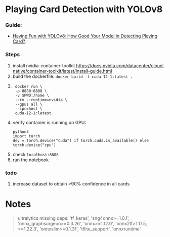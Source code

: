 # Playing Card Detection with YOLOv8

### Guide:
* [Having Fun with YOLOv8: How Good Your Model in Detecting Playing Card?](https://medium.com/@sdwiulfah/having-fun-with-yolov8-how-good-your-model-in-detecting-playing-card-a468a02e4775).


### Steps

1. install nvidia-container-toolkit https://docs.nvidia.com/datacenter/cloud-native/container-toolkit/latest/install-guide.html
2. build the dockerfile: `docker build -t cuda-12-1:latest .`
2. ``` 
    docker run \
    -p 8888:8888 \
    -v $PWD:/home \
    --rm --runtime=nvidia \
    --gpus all \
    --ipc=host \
    cuda-12-1:latest
    ```
1. verify container is running on GPU:
    ``` 
    python3
    import torch
    dev = torch.device("cuda") if torch.cuda.is_available() else torch.device("cpu")
     ```
1. check `localhost:8888`
2. run the notebook


### todo
1. increase dataset to obtain >90% confidence in all cards


# Notes
>ultralytics missing deps:
'tf_keras', 'sng4onnx>=1.0.1', 'onnx_graphsurgeon>=0.3.26', 'onnx>=1.12.0', 'onnx2tf>1.17.5,<=1.22.3', 'onnxslim>=0.1.31', 'tflite_support', 'onnxruntime'
